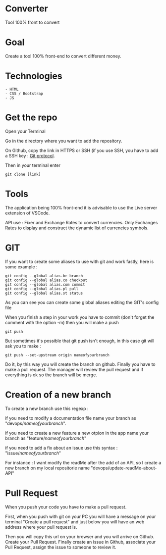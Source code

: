 # Converter
Tool 100% front to convert 


# Goal

Create a tool 100% front-end to convert different money. 

# Technologies
    - HTML
    - CSS / Bootstrap
    - JS 
    
# Get the repo
Open your Terminal 

Go in the directory where you want to add the repository. 

On Github, copy the link in HTTPS or SSH (if you use SSH, you have to add a SSH key : [Git protocol](https://docs.github.com/fr/authentication/connecting-to-github-with-ssh/adding-a-new-ssh-key-to-your-github-account). 

Then in your terminal enter

```
git clone [link]
```

# Tools
The application being 100% front-end it is advisable to use the Live server extension of VSCode. 

API use : 
Fixer and Exchange Rates to convert currencies.
Only Exchanges Rates to display and construct the dynamic list of currencies symbols. 

# GIT
If you want to create some aliases to use with git and work fastly, here is some example :
```
git config --global alias.br branch
git config --global alias.co checkout
git config --global alias.com commit
git config --global alias.pl pull
git config --global alias.st status
```
As you can see you can create some global aliases editing the GIT's config file 

When you finish a step in your work you have to commit (don't forget the comment with the option -m) then you will make a push 

```
git push
```
But sometimes it's possible that git push isn't enough, in this case git will ask you to make :
```
git push --set-upstream origin nameofyourbranch
```
Do it, by this way you will create the branch on github.
Finally you have to make a pull request. 
The manager will review the pull request and if everything is ok so the branch will be merge. 

# Creation of a new branch 
To create a new branch use this regexp :

if you need to modify a documentation file name your branch as "devops/*nameofyourbranch*". 

if you need to create a new feature a new otpion in the app name your branch as "feature/*nameofyourbranch*"

if you need to add a fix about an issue use this syntax : "issue/*nameofyourbranch*"

For instance :
I want modify the readMe after the add of an API, so I create a new branch on my local repositorie name "devops/update-readMe-about-API"

# Pull Request
When you push your code you have to make a pull request. 

First, when you push with git on your PC you will have a message on your terminal "Create a pull request" and just below you will have an web address where your pull request is. 

Then you will copy this url on your browser and you will arrive on Github. 
Create your Pull Request. 
Finally create an issue in Github, associate your Pull Request, assign the issue to someone to review it.
